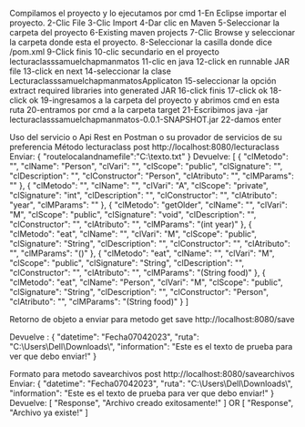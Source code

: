 Compilamos el proyecto y lo ejecutamos por cmd
1-En Eclipse importar el proyecto.
2-Clic File
3-Clic Import 
4-Dar clic en Maven
5-Seleccionar la carpeta del proyecto 
6-Existing maven projects
7-Clic Browse y seleccionar la carpeta donde esta el proyecto.
8-Seleccionar la casilla donde dice /pom.xml
9-Click finis
10-clic secundario en el proyecto lecturaclasssamuelchapmanmatos
11-clic en java
12-click en runnable JAR file
13-click en next
14-seleccionar la clase LecturaclasssamuelchapmanmatosApplicaton
15-seleccionar la opción extract required libraries into generated JAR
16-click finis
17-click ok
18-click ok
19-ingresamos a la carpeta del proyecto y abrimos cmd en esta ruta
20-entramos por cmd a la carpeta target
21-Escribimos java -jar lecturaclasssamuelchapmanmatos-0.0.1-SNAPSHOT.jar
22-damos enter

Uso del servicio o Api Rest en Postman o su provador de servicios de su preferencia
Método lecturaclass post
http://localhost:8080/lecturaclass
Enviar:
{
"routelocalandnamefile":"C:\\texto.txt"
}
Devuelve:
[
    {
        "clMetodo": "",
        "clName": "Person",
        "clVari": "",
        "clScope": "public",
        "clSignature": "",
        "clDescription": "",
        "clConstructor": "Person",
        "clAtributo": "",
        "clMParams": ""
    },
    {
        "clMetodo": "",
        "clName": "",
        "clVari": "A",
        "clScope": "private",
        "clSignature": "int",
        "clDescription": "",
        "clConstructor": "",
        "clAtributo": "year",
        "clMParams": ""
    },
    {
        "clMetodo": "getOlder",
        "clName": "",
        "clVari": "M",
        "clScope": "public",
        "clSignature": "void",
        "clDescription": "",
        "clConstructor": "",
        "clAtributo": "",
        "clMParams": "(int year)"
    },
    {
        "clMetodo": "eat",
        "clName": "",
        "clVari": "M",
        "clScope": "public",
        "clSignature": "String",
        "clDescription": "",
        "clConstructor": "",
        "clAtributo": "",
        "clMParams": "()"
    },
    {
        "clMetodo": "eat",
        "clName": "",
        "clVari": "M",
        "clScope": "public",
        "clSignature": "String",
        "clDescription": "",
        "clConstructor": "",
        "clAtributo": "",
        "clMParams": "(String food)"
    },
    {
        "clMetodo": "eat",
        "clName": "Person",
        "clVari": "M",
        "clScope": "public",
        "clSignature": "String",
        "clDescription": "",
        "clConstructor": "Person",
        "clAtributo": "",
        "clMParams": "(String food)"
    }
]


Retorno de objeto a enviar para metodo get save
http://localhost:8080/save

Devuelve :
{
    "datetime": "Fecha07042023",
    "ruta": "C:\\Users\\Dell\\Downloads\\",
    "information": "Este es el texto de prueba para ver que debo enviar!"
}

Formato para metodo savearchivos post
http://localhost:8080/savearchivos
Enviar:
{
    "datetime": "Fecha07042023",
    "ruta": "C:\\Users\\Dell\\Downloads\\",
    "information": "Este es el texto de prueba para ver que debo enviar!"
}
Devuelve:
[
    "Response",
    "Archivo creado exitosamente!"
]
OR
[
    "Response",
    "Archivo ya existe!"
]


